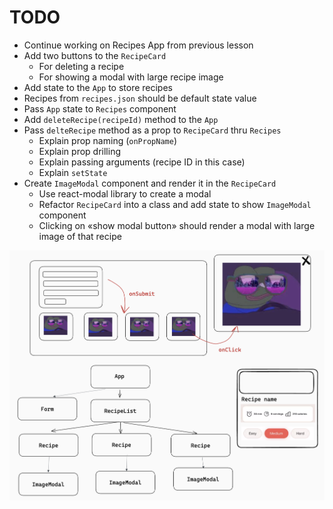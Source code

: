# TODO

- Continue working on Recipes App from previous lesson
- Add two buttons to the `RecipeCard`
  - For deleting a recipe
  - For showing a modal with large recipe image
- Add state to the `App` to store recipes
- Recipes from `recipes.json` should be default state value
- Pass `App` state to `Recipes` component
- Add `deleteRecipe(recipeId)` method to the `App`
- Pass `delteRecipe` method as a prop to `RecipeCard` thru `Recipes`
  - Explain prop naming (`onPropName`)
  - Explain prop drilling
  - Explain passing arguments (recipe ID in this case)
  - Explain `setState`
- Create `ImageModal` component and render it in the `RecipeCard`
  - Use react-modal library to create a modal
  - Refactor `RecipeCard` into a class and add state to show `ImageModal` component
  - Clicking on «show modal button» should render a modal with large image of that recipe

![Recipes App UI](../recipes-app.png)
